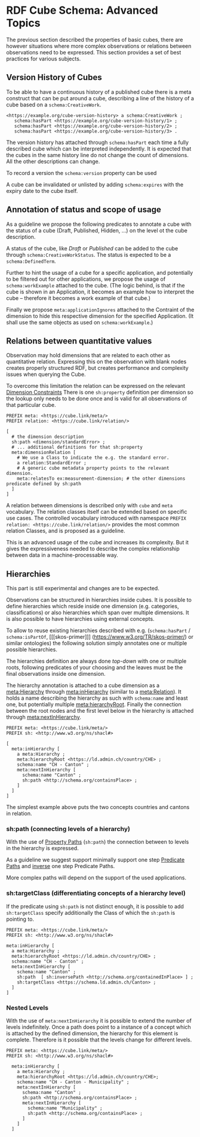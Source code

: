 # RDF Cube Schema: Advanced Topics

The previous section described the properties of basic cubes, there are however situations where more complex observations or relations between observations need to be expressed. This section provides a set of best practices for various subjects.

## Version History of Cubes

To be able to have a continuous history of a published cube there is a meta construct that can be put around a cube, describing a line of the history of a cube based on a `schema:CreativeWork`.

<aside class='example'>

```turtle
<https://example.org/cube-version-history> a schema:CreativeWork ;
   schema:hasPart <https://example.org/cube-version-history/1> ;
   schema:hasPart <https://example.org/cube-version-history/2> ;   
   schema:hasPart <https://example.org/cube-version-history/3> .
```

</aside>

The version history has attached through `schema:hasPart` each time a fully described cube which can be interpreted independently. It is expected that the cubes in the same history line do not change the count of dimensions. All the other descriptions can change.

To record a version the `schema:version` property can be used

A cube can be invalidated or unlisted by adding `schema:expires` with the expiry date to the cube itself.

## Annotation of status and scope of usage
As a guideline we propose the following predicates to annotate a cube with the status of a cube (Draft, Published, Hidden, ...) on the level ot the cube description.
   
A status of the cube, like *Draft* or *Published* can be added to the cube through `schema:CreativeWorkStatus`. The status is expected to be a `schema:DefinedTerm`.

Further to hint the usage of a cube for a specific application, and potentially to be filtered out for other applications, we propose the usage of `schema:workExample` attached to the cube. (The logic behind, is that if the cube is shown in an Application, it becomes an example how to interpret the cube – therefore it becomes a work example of that cube.)

Finally we propose `meta:applicationIgnores` attached to the Contraint of the dimension to hide this respective dimension for the specified Application.
(It shall use the same objects as used on `schema:workExample`.)

## Relations between quantitative values


Observation may hold dimensions that are related to each other as quantitative relation. Expressing this on the observation with blank nodes creates properly structured RDF, but creates performance and complexity issues when querying the Cube.


To overcome this limitation the relation can be expressed on the relevant [Dimension Constraints](#dimensionconstraints)
There is one `sh:property` definition per dimension so the lookup only needs to be done once and is valid for all observations of that particular cube.

<aside class='example' id='relexample' title='Expressing the relation'>

```turtle
PREFIX meta: <https://cube.link/meta/>
PREFIX relation: <https://cube.link/relation/>
   
[ 
  # the dimension description
  sh:path <dimension/standardError> ;
  # ... additional definitions for that sh:property
  meta:dimensionRelation [ 
    # We use a Class to indicate the e.g. the standard error.
    a relation:StandardError ;
    # A generic cube metadata property points to the relevant dimension.
    meta:relatesTo ex:measurement-dimension; # the other dimensions predicate defined by sh:path
  ]
]
```
</aside>
   
A relation between dimensions is described only with `cube` and `meta` vocabulary. The relation classes itself can be extended based on specific use cases. 
The controlled vocabulary introduced with namespace `PREFIX relation: <https://cube.link/relation/>` provides the most common relation Classes, and is proposed as a guideline.

This is an advanced usage of the cube and increases its complexity. But it gives the expressiveness needed to describe the complex relationship between data in a machine-processable way. 

## Hierarchies

<aside class='note'>
This part is still experimental and changes are to be expected. 
</aside>

Observations can be structured in hierarchies inside cubes. It is possible to define hierarchies which reside inside one dimension (e.g. categories, classifications) or also hierarchies which span over multiple dimensions. It is also possible to have hierarchies using external concepts.

To allow to reuse existing hierarchies described with e.g. (`schema:hasPart` / `schema:isPartOf`, [[[skos-primer]]] (https://www.w3.org/TR/skos-primer/) or similar ontologies) the following solution simply annotates one or multiple possible hierarchies. 

The hierarchies definition are always done *top-down* with one or multiple roots, following predicates of your choosing and the leaves must be the final observations inside one dimension.

The hierarchy annotation is attached to a cube dimension as a [meta:Hierarchy](meta#Hierarchy) through [meta:inHierarchy](meta#inHierarchy) (similar to a [meta:Relation](meta#Relation)).
It holds a name describing the hierarchy as such with `schema:name` and least one, but potentially multiple [meta:hierarchyRoot](meta#hierarchyRoot). Finally the connection between the root nodes and the first level below in the hierarchy is attached  through [meta:nextInHierarchy](meta#nextInHierarchy).


<aside class='example'>

```turtle
PREFIX meta: <https://cube.link/meta/>
PREFIX sh: <http://www.w3.org/ns/shacl#>

[
  meta:inHierarchy [
    a meta:Hierarchy ;
    meta:hierarchyRoot <https://ld.admin.ch/country/CHE> ;
    schema:name "CH - Canton" ;
    meta:nextInHierarchy [
      schema:name "Canton" ;
      sh:path <http://schema.org/containsPlace> ;
    ]
  ]
]
```
</aside>

The simplest example above puts the two concepts countries and cantons in relation.

### sh:path (connecting levels of a hierarchy)
With the use of [Property Paths](https://www.w3.org/TR/shacl/#property-paths) (`sh:path`) the connection between to levels in the hierarchy is expressed.

As a guideline we suggest support minimally support one step [Predicate Paths](https://www.w3.org/TR/shacl/#property-path-predicate) and [inverse](https://www.w3.org/TR/shacl/#property-path-inverse) one step Predicate Paths.

More complex paths will depend on the support of the used applications.

### sh:targetClass (differentiating concepts of a hierarchy level)
If the predicate using `sh:path` is not distinct enough, it is possible to add `sh:targetClass` specify additionally the Class of which the `sh:path` is pointing to.

<aside class='example'>

```turtle
PREFIX meta: <https://cube.link/meta/>
PREFIX sh: <http://www.w3.org/ns/shacl#>

meta:inHierarchy [
  a meta:Hierarchy ;
  meta:hierarchyRoot <https://ld.admin.ch/country/CHE> ;
  schema:name "CH - Canton" ;
  meta:nextInHierarchy [
    schema:name "Canton" ;
    sh:path  [ sh:inversePath <http://schema.org/containedInPlace> ] ;
    sh:targetClass <https://schema.ld.admin.ch/Canton> ;
  ]
]
```

</aside>

### Nested Levels

With the use of `meta:nextInHierarchy` it is possible to extend the number of levels indefinitely. Once a path does point to a instance of a concept which is attached by the defined dimension, the hierarchy for this element is complete. Therefore is it possible that the levels change for different levels.

<aside class='example'>

```turtle
PREFIX meta: <https://cube.link/meta/>
PREFIX sh: <http://www.w3.org/ns/shacl#>

  meta:inHierarchy [
    a meta:Hierarchy ;
    meta:hierarchyRoot <https://ld.admin.ch/country/CHE>;
    schema:name "CH - Canton - Municipality" ;
    meta:nextInHierarchy [
      schema:name "Canton" ;
      sh:path <http://schema.org/containsPlace> ;
      meta:nextInHierarchy [
        schema:name "Municipality" ;
        sh:path <http://schema.org/containsPlace> ;
      ]
    ]
  ]

```
</aside>





